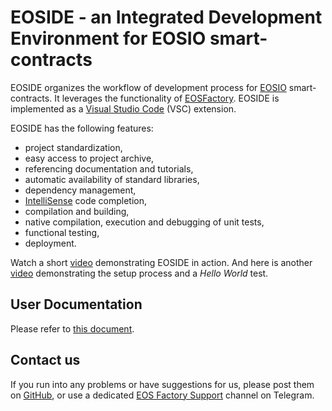 # EOSIDE - an Integrated Development Environment for EOSIO smart-contracts

EOSIDE organizes the workflow of development process for [EOSIO](https://eos.io/) smart-contracts. It leverages the functionality of [EOSFactory](https://eosfactory.io/). EOSIDE is implemented as a [Visual Studio Code](https://code.visualstudio.com/) (VSC) extension.

EOSIDE has the following features:

- project standardization,
- easy access to project archive,
- referencing documentation and tutorials,
- automatic availability of standard libraries,
- dependency management,
- [IntelliSense](https://code.visualstudio.com/docs/editor/intellisense) code completion,
- compilation and building,
- native compilation, execution and debugging of unit tests,
- functional testing,
- deployment.

Watch a short [video](https://eosfactory.io/eoside/html/_static/five_minutes.mp4) demonstrating EOSIDE in action. And here is another [video](https://eosfactory.io/eoside/html/_static/installing.mp4) demonstrating the setup process and a *Hello World* test.

## User Documentation

Please refer to [this document](https://eosfactory.io/eoside/html/index.html).

## Contact us

If you run into any problems or have suggestions for us, please post them on [GitHub](https://github.com/tokenika/eoside/issues), or use a dedicated [EOS Factory Support](https://t.me/EOSFactorySupport) channel on Telegram.


